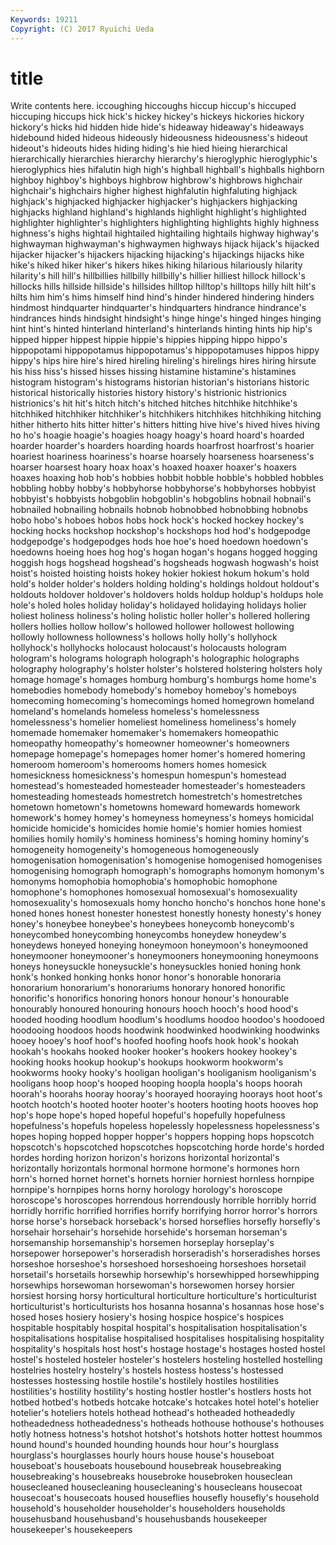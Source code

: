 ```yaml
---
Keywords: 19211 
Copyright: (C) 2017 Ryuichi Ueda
---
```


# title

Write contents here.
iccoughing
hiccoughs hiccup hiccup's hiccuped hiccuping hiccups hick hick's hickey hickey's
hickeys hickories hickory hickory's hicks hid hidden hide hide's hideaway
hideaway's hideaways hidebound hided hideous hideously hideousness hideousness's hideout hideout's
hideouts hides hiding hiding's hie hied hieing hierarchical hierarchically hierarchies
hierarchy hierarchy's hieroglyphic hieroglyphic's hieroglyphics hies hifalutin high high's highball
highball's highballs highborn highboy highboy's highboys highbrow highbrow's highbrows highchair
highchair's highchairs higher highest highfalutin highfaluting highjack highjack's highjacked highjacker
highjacker's highjackers highjacking highjacks highland highland's highlands highlight highlight's highlighted
highlighter highlighter's highlighters highlighting highlights highly highness highness's highs hightail
hightailed hightailing hightails highway highway's highwayman highwayman's highwaymen highways hijack
hijack's hijacked hijacker hijacker's hijackers hijacking hijacking's hijackings hijacks hike
hike's hiked hiker hiker's hikers hikes hiking hilarious hilariously hilarity
hilarity's hill hill's hillbillies hillbilly hillbilly's hillier hilliest hillock hillock's
hillocks hills hillside hillside's hillsides hilltop hilltop's hilltops hilly hilt
hilt's hilts him him's hims himself hind hind's hinder hindered
hindering hinders hindmost hindquarter hindquarter's hindquarters hindrance hindrance's hindrances hinds
hindsight hindsight's hinge hinge's hinged hinges hinging hint hint's hinted
hinterland hinterland's hinterlands hinting hints hip hip's hipped hipper hippest
hippie hippie's hippies hipping hippo hippo's hippopotami hippopotamus hippopotamus's hippopotamuses
hippos hippy hippy's hips hire hire's hired hireling hireling's hirelings
hires hiring hirsute his hiss hiss's hissed hisses hissing histamine
histamine's histamines histogram histogram's histograms historian historian's historians historic historical
historically histories history history's histrionic histrionics histrionics's hit hit's hitch
hitch's hitched hitches hitchhike hitchhike's hitchhiked hitchhiker hitchhiker's hitchhikers hitchhikes
hitchhiking hitching hither hitherto hits hitter hitter's hitters hitting hive
hive's hived hives hiving ho ho's hoagie hoagie's hoagies hoagy
hoagy's hoard hoard's hoarded hoarder hoarder's hoarders hoarding hoards hoarfrost
hoarfrost's hoarier hoariest hoariness hoariness's hoarse hoarsely hoarseness hoarseness's hoarser
hoarsest hoary hoax hoax's hoaxed hoaxer hoaxer's hoaxers hoaxes hoaxing
hob hob's hobbies hobbit hobble hobble's hobbled hobbles hobbling hobby
hobby's hobbyhorse hobbyhorse's hobbyhorses hobbyist hobbyist's hobbyists hobgoblin hobgoblin's hobgoblins
hobnail hobnail's hobnailed hobnailing hobnails hobnob hobnobbed hobnobbing hobnobs hobo
hobo's hoboes hobos hobs hock hock's hocked hockey hockey's hocking
hocks hockshop hockshop's hockshops hod hod's hodgepodge hodgepodge's hodgepodges hods
hoe hoe's hoed hoedown hoedown's hoedowns hoeing hoes hog hog's
hogan hogan's hogans hogged hogging hoggish hogs hogshead hogshead's hogsheads
hogwash hogwash's hoist hoist's hoisted hoisting hoists hokey hokier hokiest
hokum hokum's hold hold's holder holder's holders holding holding's holdings
holdout holdout's holdouts holdover holdover's holdovers holds holdup holdup's holdups
hole hole's holed holes holiday holiday's holidayed holidaying holidays holier
holiest holiness holiness's holing holistic holler holler's hollered hollering hollers
hollies hollow hollow's hollowed hollower hollowest hollowing hollowly hollowness hollowness's
hollows holly holly's hollyhock hollyhock's hollyhocks holocaust holocaust's holocausts hologram
hologram's holograms holograph holograph's holographic holographs holography holography's holster holster's
holstered holstering holsters holy homage homage's homages homburg homburg's homburgs
home home's homebodies homebody homebody's homeboy homeboy's homeboys homecoming homecoming's
homecomings homed homegrown homeland homeland's homelands homeless homeless's homelessness homelessness's
homelier homeliest homeliness homeliness's homely homemade homemaker homemaker's homemakers homeopathic
homeopathy homeopathy's homeowner homeowner's homeowners homepage homepage's homepages homer homer's
homered homering homeroom homeroom's homerooms homers homes homesick homesickness homesickness's
homespun homespun's homestead homestead's homesteaded homesteader homesteader's homesteaders homesteading homesteads
homestretch homestretch's homestretches hometown hometown's hometowns homeward homewards homework homework's
homey homey's homeyness homeyness's homeys homicidal homicide homicide's homicides homie
homie's homier homies homiest homilies homily homily's hominess hominess's homing
hominy hominy's homogeneity homogeneity's homogeneous homogeneously homogenisation homogenisation's homogenise homogenised
homogenises homogenising homograph homograph's homographs homonym homonym's homonyms homophobia homophobia's
homophobic homophone homophone's homophones homosexual homosexual's homosexuality homosexuality's homosexuals homy
honcho honcho's honchos hone hone's honed hones honest honester honestest
honestly honesty honesty's honey honey's honeybee honeybee's honeybees honeycomb honeycomb's
honeycombed honeycombing honeycombs honeydew honeydew's honeydews honeyed honeying honeymoon honeymoon's
honeymooned honeymooner honeymooner's honeymooners honeymooning honeymoons honeys honeysuckle honeysuckle's honeysuckles
honied honing honk honk's honked honking honks honor honor's honorable
honoraria honorarium honorarium's honorariums honorary honored honorific honorific's honorifics honoring
honors honour honour's honourable honourably honoured honouring honours hooch hooch's
hood hood's hooded hooding hoodlum hoodlum's hoodlums hoodoo hoodoo's hoodooed
hoodooing hoodoos hoods hoodwink hoodwinked hoodwinking hoodwinks hooey hooey's hoof
hoof's hoofed hoofing hoofs hook hook's hookah hookah's hookahs hooked
hooker hooker's hookers hookey hookey's hooking hooks hookup hookup's hookups
hookworm hookworm's hookworms hooky hooky's hooligan hooligan's hooliganism hooliganism's hooligans
hoop hoop's hooped hooping hoopla hoopla's hoops hoorah hoorah's hoorahs
hooray hooray's hoorayed hooraying hoorays hoot hoot's hootch hootch's hooted
hooter hooter's hooters hooting hoots hooves hop hop's hope hope's
hoped hopeful hopeful's hopefully hopefulness hopefulness's hopefuls hopeless hopelessly hopelessness
hopelessness's hopes hoping hopped hopper hopper's hoppers hopping hops hopscotch
hopscotch's hopscotched hopscotches hopscotching horde horde's horded hordes hording horizon
horizon's horizons horizontal horizontal's horizontally horizontals hormonal hormone hormone's hormones
horn horn's horned hornet hornet's hornets hornier horniest hornless hornpipe
hornpipe's hornpipes horns horny horology horology's horoscope horoscope's horoscopes horrendous
horrendously horrible horribly horrid horridly horrific horrified horrifies horrify horrifying
horror horror's horrors horse horse's horseback horseback's horsed horseflies horsefly
horsefly's horsehair horsehair's horsehide horsehide's horseman horseman's horsemanship horsemanship's horsemen
horseplay horseplay's horsepower horsepower's horseradish horseradish's horseradishes horses horseshoe horseshoe's
horseshoed horseshoeing horseshoes horsetail horsetail's horsetails horsewhip horsewhip's horsewhipped horsewhipping
horsewhips horsewoman horsewoman's horsewomen horsey horsier horsiest horsing horsy horticultural
horticulture horticulture's horticulturist horticulturist's horticulturists hos hosanna hosanna's hosannas hose
hose's hosed hoses hosiery hosiery's hosing hospice hospice's hospices hospitable
hospitably hospital hospital's hospitalisation hospitalisation's hospitalisations hospitalise hospitalised hospitalises hospitalising
hospitality hospitality's hospitals host host's hostage hostage's hostages hosted hostel
hostel's hosteled hosteler hosteler's hostelers hosteling hostelled hostelling hostelries hostelry
hostelry's hostels hostess hostess's hostessed hostesses hostessing hostile hostile's hostilely
hostiles hostilities hostilities's hostility hostility's hosting hostler hostler's hostlers hosts
hot hotbed hotbed's hotbeds hotcake hotcake's hotcakes hotel hotel's hotelier
hotelier's hoteliers hotels hothead hothead's hotheaded hotheadedly hotheadedness hotheadedness's hotheads
hothouse hothouse's hothouses hotly hotness hotness's hotshot hotshot's hotshots hotter
hottest hoummos hound hound's hounded hounding hounds hour hour's hourglass
hourglass's hourglasses hourly hours house house's houseboat houseboat's houseboats housebound
housebreak housebreaking housebreaking's housebreaks housebroke housebroken houseclean housecleaned housecleaning housecleaning's
housecleans housecoat housecoat's housecoats housed houseflies housefly housefly's household household's
householder householder's householders households househusband househusband's househusbands housekeeper housekeeper's housekeepers
